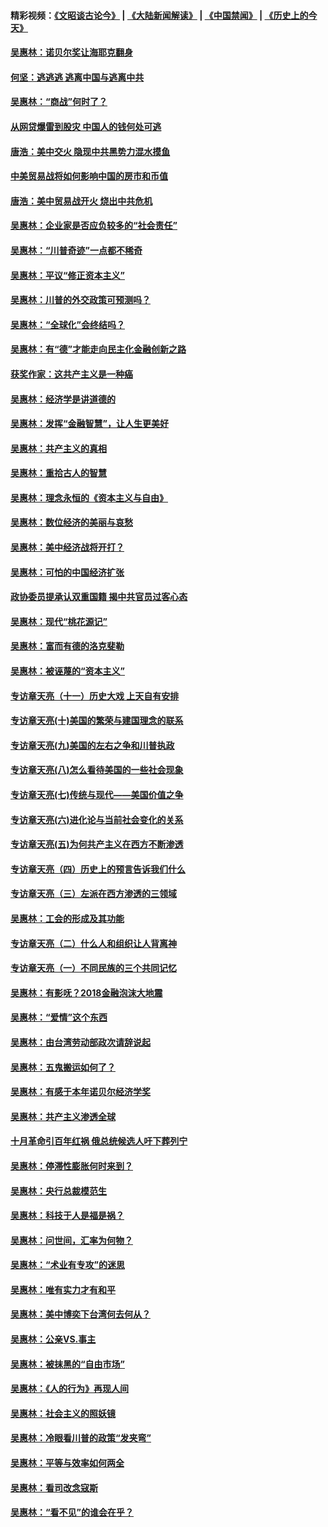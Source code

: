 #### 精彩视频：[《文昭谈古论今》](https://github.com/gfw-breaker/wenzhao/blob/master/README.md?t=01040931) | [《大陆新闻解读》](https://github.com/gfw-breaker/ntdtv-comedy/blob/master/README.md?t=01040931) | [《中国禁闻》](https://github.com/gfw-breaker/ntdtv-news/blob/master/README.md?t=01040931) | [《历史上的今天》](https://github.com/gfw-breaker/today-in-history/blob/master/README.md?t=01040931) 

#### [吴惠林：诺贝尔奖让海耶克翻身](../pages/nsc423/n10890049.md?t=01040931) 

#### [何坚：逃逃逃 逃离中国与逃离中共](../pages/nsc423/n10592891.md?t=01040931) 

#### [吴惠林：“商战”何时了？](../pages/nsc423/n10573558.md?t=01040931) 

#### [从网贷爆雷到股灾 中国人的钱何处可逃](../pages/nsc423/n10572800.md?t=01040931) 

#### [唐浩：美中交火 隐现中共黑势力混水摸鱼](../pages/nsc423/n10544040.md?t=01040931) 

#### [中美贸易战将如何影响中国的房市和币值](../pages/nsc423/n10543697.md?t=01040931) 

#### [唐浩：美中贸易战开火 烧出中共危机](../pages/nsc423/n10540126.md?t=01040931) 

#### [吴惠林：企业家是否应负较多的“社会责任”](../pages/nsc423/n10535022.md?t=01040931) 

#### [吴惠林：“川普奇迹”一点都不稀奇](../pages/nsc423/n10512808.md?t=01040931) 

#### [吴惠林：平议“修正资本主义”](../pages/nsc423/n10495724.md?t=01040931) 

#### [吴惠林：川普的外交政策可预测吗？](../pages/nsc423/n10462387.md?t=01040931) 

#### [吴惠林：“全球化”会终结吗？](../pages/nsc423/n10452838.md?t=01040931) 

#### [吴惠林：有“德”才能走向民主化金融创新之路](../pages/nsc423/n10432292.md?t=01040931) 

#### [获奖作家：这共产主义是一种癌](../pages/nsc423/n10431541.md?t=01040931) 

#### [吴惠林：经济学是讲道德的](../pages/nsc423/n10398014.md?t=01040931) 

#### [吴惠林：发挥“金融智慧”，让人生更美好](../pages/nsc423/n10375019.md?t=01040931) 

#### [吴惠林：共产主义的真相](../pages/nsc423/n10351394.md?t=01040931) 

#### [吴惠林：重拾古人的智慧](../pages/nsc423/n10337691.md?t=01040931) 

#### [吴惠林：理念永恒的《资本主义与自由》](../pages/nsc423/n10316274.md?t=01040931) 

#### [吴惠林：数位经济的美丽与哀愁](../pages/nsc423/n10292946.md?t=01040931) 

#### [吴惠林：美中经济战将开打？](../pages/nsc423/n10258825.md?t=01040931) 

#### [吴惠林：可怕的中国经济扩张](../pages/nsc423/n10219147.md?t=01040931) 

#### [政协委员提承认双重国籍 揭中共官员过客心态](../pages/nsc423/n10208809.md?t=01040931) 

#### [吴惠林：现代“桃花源记”](../pages/nsc423/n10185234.md?t=01040931) 

#### [吴惠林：富而有德的洛克斐勒](../pages/nsc423/n10142264.md?t=01040931) 

#### [吴惠林：被诬蔑的“资本主义”](../pages/nsc423/n10124816.md?t=01040931) 

#### [专访章天亮（十一）历史大戏 上天自有安排](../pages/nsc423/n10094905.md?t=01040931) 

#### [专访章天亮(十)美国的繁荣与建国理念的联系](../pages/nsc423/n10094899.md?t=01040931) 

#### [专访章天亮(九)美国的左右之争和川普执政](../pages/nsc423/n10094889.md?t=01040931) 

#### [专访章天亮(八)怎么看待美国的一些社会现象](../pages/nsc423/n10094857.md?t=01040931) 

#### [专访章天亮(七)传统与现代——美国价值之争](../pages/nsc423/n10093140.md?t=01040931) 

#### [专访章天亮(六)进化论与当前社会变化的关系](../pages/nsc423/n10092036.md?t=01040931) 

#### [专访章天亮(五)为何共产主义在西方不断渗透](../pages/nsc423/n10083620.md?t=01040931) 

#### [专访章天亮（四）历史上的预言告诉我们什么](../pages/nsc423/n10083606.md?t=01040931) 

#### [专访章天亮（三）左派在西方渗透的三领域](../pages/nsc423/n10081115.md?t=01040931) 

#### [吴惠林：工会的形成及其功能](../pages/nsc423/n10080633.md?t=01040931) 

#### [专访章天亮（二）什么人和组织让人背离神](../pages/nsc423/n10076637.md?t=01040931) 

#### [专访章天亮（一）不同民族的三个共同记忆](../pages/nsc423/n10074188.md?t=01040931) 

#### [吴惠林：有影呒？2018金融泡沫大地震](../pages/nsc423/n10040534.md?t=01040931) 

#### [吴惠林：“爱情”这个东西](../pages/nsc423/n10019423.md?t=01040931) 

#### [吴惠林：由台湾劳动部政次请辞说起](../pages/nsc423/n9979679.md?t=01040931) 

#### [吴惠林：五鬼搬运如何了？](../pages/nsc423/n9925338.md?t=01040931) 

#### [吴惠林：有感于本年诺贝尔经济学奖](../pages/nsc423/n9871883.md?t=01040931) 

#### [吴惠林：共产主义渗透全球](../pages/nsc423/n9812748.md?t=01040931) 

#### [十月革命引百年红祸 俄总统候选人吁下葬列宁](../pages/nsc423/n9810182.md?t=01040931) 

#### [吴惠林：停滞性膨胀何时来到？](../pages/nsc423/n9764136.md?t=01040931) 

#### [吴惠林：央行总裁模范生](../pages/nsc423/n9728134.md?t=01040931) 

#### [吴惠林：科技于人是福是祸？](../pages/nsc423/n9672982.md?t=01040931) 

#### [吴惠林：问世间，汇率为何物？](../pages/nsc423/n9621788.md?t=01040931) 

#### [吴惠林：“术业有专攻”的迷思](../pages/nsc423/n9580363.md?t=01040931) 

#### [吴惠林：唯有实力才有和平](../pages/nsc423/n9529599.md?t=01040931) 

#### [吴惠林：美中博奕下台湾何去何从？](../pages/nsc423/n9483598.md?t=01040931) 

#### [吴惠林：公亲VS.事主](../pages/nsc423/n9425637.md?t=01040931) 

#### [吴惠林：被抹黑的“自由市场”](../pages/nsc423/n9351545.md?t=01040931) 

#### [吴惠林：《人的行为》再现人间](../pages/nsc423/n9296339.md?t=01040931) 

#### [吴惠林：社会主义的照妖镜](../pages/nsc423/n9243460.md?t=01040931) 

#### [吴惠林：冷眼看川普的政策“发夹弯”](../pages/nsc423/n9120684.md?t=01040931) 

#### [吴惠林：平等与效率如何两全](../pages/nsc423/n9075430.md?t=01040931) 

#### [吴惠林：看司改念寇斯](../pages/nsc423/n9024915.md?t=01040931) 

#### [吴惠林：“看不见”的谁会在乎？](../pages/nsc423/n8977488.md?t=01040931) 

